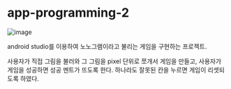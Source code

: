 # app-programming-2

![image](https://user-images.githubusercontent.com/70931226/142900809-19654fcd-7a60-400d-965a-f6674631f4ac.png)

android studio를 이용하여 노노그램이라고 불리는 게임을 구현하는 프로젝트.

사용자가 직접 그림을 불러와 그 그림을 pixel 단위로 쪼개서
게임을 만들고, 사용자가 게임을 성공하면 성공 멘트가 뜨도록 한다.
하나라도 잘못된 칸을 누르면 게임이 리셋되도록 하였다. 
